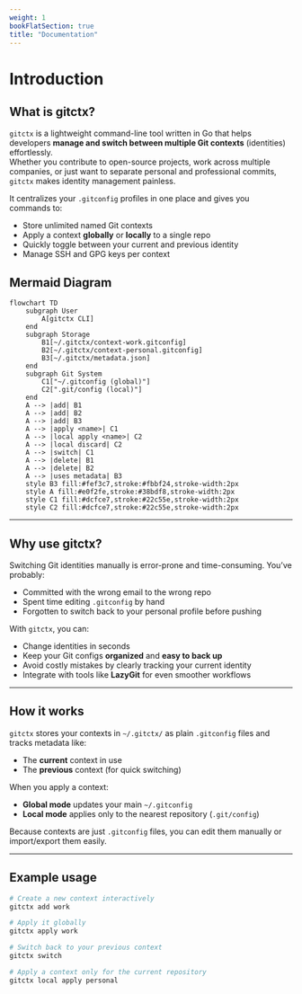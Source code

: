 ```yaml
---
weight: 1
bookFlatSection: true
title: "Documentation"
---
```


# Introduction

## What is gitctx?

`gitctx` is a lightweight command-line tool written in Go that helps developers **manage and switch between multiple Git contexts** (identities) effortlessly.  
Whether you contribute to open-source projects, work across multiple companies, or just want to separate personal and professional commits, `gitctx` makes identity management painless.

It centralizes your `.gitconfig` profiles in one place and gives you commands to:

- Store unlimited named Git contexts
- Apply a context **globally** or **locally** to a single repo
- Quickly toggle between your current and previous identity
- Manage SSH and GPG keys per context

## Mermaid Diagram

```mermaid
flowchart TD
    subgraph User
        A[gitctx CLI]
    end
    subgraph Storage
        B1[~/.gitctx/context-work.gitconfig]
        B2[~/.gitctx/context-personal.gitconfig]
        B3[~/.gitctx/metadata.json]
    end
    subgraph Git System
        C1["~/.gitconfig (global)"]
        C2[".git/config (local)"]
    end
    A --> |add| B1
    A --> |add| B2
    A --> |add| B3
    A --> |apply <name>| C1
    A --> |local apply <name>| C2
    A --> |local discard| C2
    A --> |switch| C1
    A --> |delete| B1
    A --> |delete| B2
    A --> |uses metadata| B3
    style B3 fill:#fef3c7,stroke:#fbbf24,stroke-width:2px
    style A fill:#e0f2fe,stroke:#38bdf8,stroke-width:2px
    style C1 fill:#dcfce7,stroke:#22c55e,stroke-width:2px
    style C2 fill:#dcfce7,stroke:#22c55e,stroke-width:2px
```

---

## Why use gitctx?

Switching Git identities manually is error-prone and time-consuming. You’ve probably:

- Committed with the wrong email to the wrong repo
- Spent time editing `.gitconfig` by hand
- Forgotten to switch back to your personal profile before pushing

With `gitctx`, you can:

- Change identities in seconds
- Keep your Git configs **organized** and **easy to back up**
- Avoid costly mistakes by clearly tracking your current identity
- Integrate with tools like **LazyGit** for even smoother workflows

---

## How it works

`gitctx` stores your contexts in `~/.gitctx/` as plain `.gitconfig` files and tracks metadata like:

- The **current** context in use
- The **previous** context (for quick switching)

When you apply a context:

- **Global mode** updates your main `~/.gitconfig`
- **Local mode** applies only to the nearest repository (`.git/config`)

Because contexts are just `.gitconfig` files, you can edit them manually or import/export them easily.

---

## Example usage

```bash
# Create a new context interactively
gitctx add work

# Apply it globally
gitctx apply work

# Switch back to your previous context
gitctx switch

# Apply a context only for the current repository
gitctx local apply personal
```
